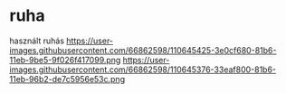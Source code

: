 # ruha
használt ruhás
https://user-images.githubusercontent.com/66862598/110645425-3e0cf680-81b6-11eb-9be5-9f026f417099.png
https://user-images.githubusercontent.com/66862598/110645376-33eaf800-81b6-11eb-96b2-de7c5956e53c.png
